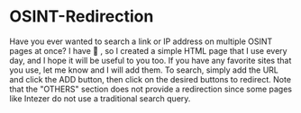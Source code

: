 # OSINT-Redirection
Have you ever wanted to search a link or IP address on multiple OSINT pages at once? I have :slightly_smiling_face: , so I created a simple HTML page that I use every day, and I hope it will be useful to you too. If you have any favorite sites that you use, let me know and I will add them. To search, simply add the URL and click the ADD button, then click on the desired buttons to redirect. Note that the "OTHERS" section does not provide a redirection since some pages like Intezer do not use a traditional search query.
